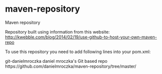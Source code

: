# maven-repository
Maven repository

Repository built using information from this website:
http://kwebble.com/blog/2014/02/19/use-github-to-host-your-own-maven-repo

To use this repository you need to add following lines into your pom.xml:

<repository>
    <id>git-danielmroczka</id>
    <name>daniel mroczka's Git based repo</name>
    <url>https://github.com/danielmroczka/maven-repository/tree/master/</url>
</repository>
